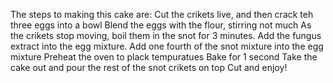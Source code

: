 The steps to making this cake are:
Cut the crikets live, and then crack teh three eggs into a bowl
Blend the eggs with the flour, stirring not much
As the crikets stop moving, boil them in the snot for 3 minutes.
Add the fungus extract into the egg mixture.
Add one fourth of the snot mixture into the egg mixture
Preheat the oven to plack tempuratues
Bake for 1 second
Take the cake out and pour the rest of the snot crikets on top
Cut and enjoy!